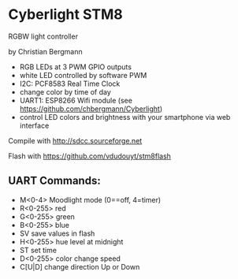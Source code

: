 Cyberlight STM8
===============

RGBW light controller

by Christian Bergmann

 * RGB LEDs at 3 PWM GPIO outputs
 * white LED controlled by software PWM
 * I2C: PCF8583 Real Time Clock
 * change color by time of day
 * UART1: ESP8266 Wifi module (see https://github.com/chbergmann/Cyberlight)
 * control LED colors and brightness with your smartphone via web interface
 
Compile with http://sdcc.sourceforge.net

Flash with https://github.com/vdudouyt/stm8flash

## UART Commands:
 * M<0-4>   Moodlight mode (0==off, 4=timer)
 * R<0-255> red
 * G<0-255> green
 * B<0-255> blue
 * SV       save values in flash
 * H<0-255>	hue level at midnight
 * ST<SSMMHHWWDDMMYY>	set time
 * D<0-255> color change speed
 * C[U|D]	change direction Up or Down
